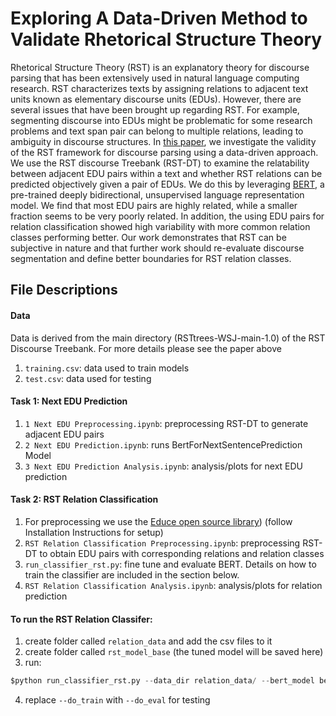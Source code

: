 Exploring A Data-Driven Method to Validate Rhetorical Structure Theory
===
Rhetorical Structure Theory (RST) is an explanatory theory for discourse parsing that has been extensively used in natural language computing research. RST characterizes texts by assigning relations to adjacent text units known as elementary discourse units (EDUs). However, there are several issues that have been brought up regarding RST. For example, segmenting discourse into EDUs might be problematic for some research problems and text span pair can belong to multiple relations, leading to ambiguity in discourse structures. In [this paper](http://shagungupta.net/files/NLP_Project.pdf), we investigate the validity of the RST framework for discourse parsing using a data-driven approach. We use the RST discourse Treebank (RST-DT) to examine the relatability between adjacent EDU pairs within a text and whether RST relations can be predicted objectively given a pair of EDUs. We do this by leveraging [BERT](https://arxiv.org/abs/1810.04805), a pre-trained deeply bidirectional, unsupervised language representation model. We find that most EDU pairs are highly related, while a smaller fraction seems to be very poorly related. In addition, the using EDU pairs for relation classification showed high variability with more common relation classes performing better. Our work demonstrates that RST can be subjective in nature and that further work should re-evaluate discourse segmentation and define better boundaries for RST relation classes.

## File Descriptions 

#### Data
Data is derived from the main directory (RSTtrees-WSJ-main-1.0) of the RST Discourse Treebank. For more details please see the paper above
1. `training.csv`: data used to train models
2. `test.csv`: data used for testing

#### Task 1: Next EDU Prediction
1. `1 Next EDU Preprocessing.ipynb`: preprocessing RST-DT to generate adjacent EDU pairs
2. `2 Next EDU Prediction.ipynb`: runs BertForNextSentencePrediction Model
3. `3 Next EDU Prediction Analysis.ipynb`: analysis/plots for next EDU prediction

#### Task 2: RST Relation Classification
1. For preprocessing we use the [Educe open source library](https://educe.readthedocs.io/en/latest/rst-dt.html)) (follow Installation Instructions for setup)
2. `RST Relation Classification Preprocessing.ipynb`: preprocessing RST-DT to obtain EDU pairs with corresponding relations and relation classes
3. `run_classifier_rst.py`: fine tune and evaluate BERT. Details on how to train the classifier are included in the section below.
4. `RST Relation Classification Analysis.ipynb`: analysis/plots for relation prediction 

#### To run the RST Relation Classifer:
1. create folder called `relation_data` and add the csv files to it
2. create folder called `rst_model_base` (the tuned model will be saved here)
3. run:
```python
$python run_classifier_rst.py --data_dir relation_data/ --bert_model bert-base-uncased --task_name rst --output_dir rst_model_base --max_seq_length 384 --do_lower_case --do_train
```
4. replace `--do_train` with `--do_eval` for testing
